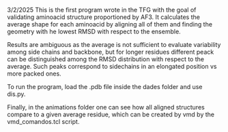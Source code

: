 3/2/2025
This is the first program wrote in the TFG with the goal of validating aminoacid structure proportioned by AF3. It calculates the average shape for each aminoacid by aligning all of them and finding the geometry with he lowest RMSD with respect to the ensemble. 

Results are ambiguous as the average is not sufficient to evaluate variability among side chains and backbone, but for longer residues different peack can be distinguished among the RMSD distribution with respect to the average. Such peaks correspond to sidechains in an elongated position vs more packed ones.

To run the program, load the .pdb file inside the dades folder and use dis.py. 

Finally, in the animations folder one can see how all aligned structures compare to a given average residue, which can be created by vmd by the vmd_comandos.tcl script.

